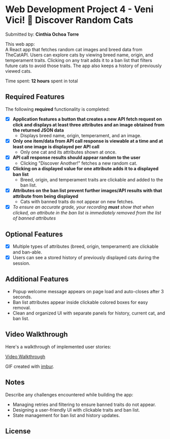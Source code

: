 # Web Development Project 4 - Veni Vici! 🐾 Discover Random Cats

Submitted by: **Cinthia Ochoa Torre**

This web app:  
A React app that fetches random cat images and breed data from TheCatAPI. Users can explore cats by viewing breed name, origin, and temperament traits. Clicking on any trait adds it to a ban list that filters future cats to avoid those traits. The app also keeps a history of previously viewed cats.

Time spent: **12 hours** spent in total

## Required Features

The following **required** functionality is completed: 

- [x] **Application features a button that creates a new API fetch request on click and displays at least three attributes and an image obtained from the returned JSON data**  
  - Displays breed name, origin, temperament, and an image.
- [x] **Only one item/data from API call response is viewable at a time and at least one image is displayed per API call**  
  - Only one cat and its attributes shown at once.
- [x] **API call response results should appear random to the user**  
  - Clicking "Discover Another!" fetches a new random cat.
- [x] **Clicking on a displayed value for one attribute adds it to a displayed ban list**  
  - Breed, origin, and temperament traits are clickable and added to the ban list.
- [x] **Attributes on the ban list prevent further images/API results with that attribute from being displayed**  
  - Cats with banned traits do not appear on new fetches.
- [x] _To ensure an accurate grade, your recording **must** show that when clicked, an attribute in the ban list is immediately removed from the list of banned attributes_

## Optional Features

- [x] Multiple types of attributes (breed, origin, temperament) are clickable and ban-able.
- [x] Users can see a stored history of previously displayed cats during the session.

## Additional Features

- Popup welcome message appears on page load and auto-closes after 3 seconds.
- Ban list attributes appear inside clickable colored boxes for easy removal.
- Clean and organized UI with separate panels for history, current cat, and ban list.

## Video Walkthrough

Here's a walkthrough of implemented user stories:

[Video Walkthrough](https://imgur.com/a/6pBT3dJ.gif)

<!-- Replace the above URL with your actual walkthrough GIF -->

GIF created with [imbur](https://imgur.com).

## Notes

Describe any challenges encountered while building the app:  
- Managing retries and filtering to ensure banned traits do not appear.  
- Designing a user-friendly UI with clickable traits and ban list.  
- State management for ban list and history updates.

## License

